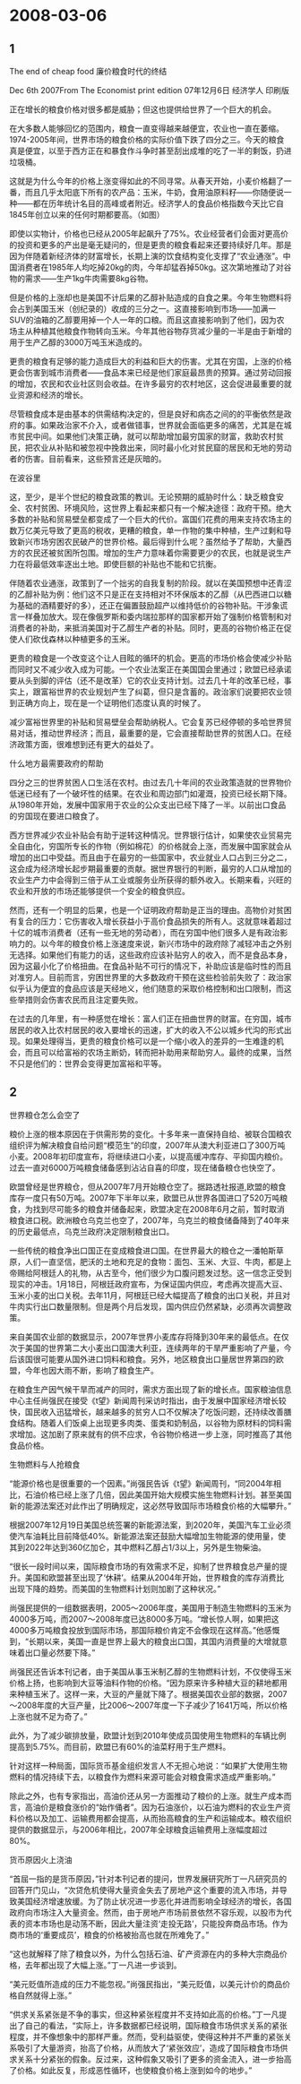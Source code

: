 # 2008-03-06

## 1

The end of cheap food 廉价粮食时代的终结

Dec 6th 2007From The Economist print edition 07年12月6日 经济学人 印刷版


正在增长的粮食价格对很多都是威胁；但这也提供给世界了一个巨大的机会。


在大多数人能够回忆的范围内，粮食一直变得越来越便宜，农业也一直在萎缩。1974-2005年间，世界市场的粮食价格的实际价值下跌了四分之三。今天的粮食真是便宜，以至于西方正在和暴食作斗争时甚至刮出成堆的吃了一半的剩饭，扔进垃圾桶。


这就是为什么今年的价格上涨变得如此的不同寻常。从春天开始，小麦价格翻了一番，而且几乎太阳底下所有的农产品：玉米，牛奶，食用油原料籽――你随便说一种――都在历年统计名目的高峰或者附近。经济学人的食品价格指数今天比它自1845年创立以来的任何时期都要高。（如图）


即使以实物计，价格也已经从2005年起飙升了75%。农业经营者们会面对更高价的投资和更多的产出是毫无疑问的，但是更贵的粮食看起来还要持续好几年。那是因为伴随着新经济体的财富增长，长期上演的饮食结构变化支撑了“农业通涨”。中国消费者在1985年人均吃掉20kg的肉，今年却猛吞掉50kg。这次第地推动了对谷物的需求――生产1kg牛肉需要8kg谷物。


但是价格的上涨却也是美国不计后果的乙醇补贴造成的自食之果。今年生物燃料将会占到美国玉米（创纪录的）收成的三分之一。这直接影响到市场――加满一SUV的油箱的乙醇要用掉一个人一年的口粮。而且这直接影响到了他们，因为农场主从种植其他粮食作物转向玉米。今年其他谷物存货减少量的一半是由于新增的用于生产乙醇的3000万吨玉米造成的。


更贵的粮食有足够的能力造成巨大的利益和巨大的伤害。尤其在穷国，上涨的价格更会伤害到城市消费者――食品本来已经是他们家庭最昂贵的预算。通过劳动回报的增加，农民和农业社区则会收益。在许多最穷的农村地区，这会促进最重要的就业资源和经济的增长。


尽管粮食成本是由基本的供需结构决定的，但是良好和病态之间的的平衡依然是政府的事。如果政治家不介入，或者做错事，世界就会面临更多的痛苦，尤其是在城市贫民中间。如果他们决策正确，就可以帮助增加最穷国家的财富，救助农村贫民，把农业从补贴和被忽视中挽救出来，同时最小化对贫民窟的居民和无地的劳动者的伤害。目前看来，这些预言还是灰暗的。


在波谷里


这，至少，是半个世纪的粮食政策的教训。无论预期的威胁时什么：缺乏粮食安全、农村贫困、环境风险，这世界上看起来都只有一个解决途径：政府干预。绝大多数的补贴和贸易壁垒都变成了一个巨大的代价。富国们花费的用来支持农场主的数万亿美元导致了更高的税收，更糟的粮食，单一作物的集中种植，生产过剩和导致新兴市场穷困农民破产的世界价格。最后得到什么呢？虽然给予了帮助，大量西方的农民还被贫困所包围。增加的生产力意味着你需要更少的农民，也就是说生产力在将最低效率逐出土地。即使巨额的补贴也不能和它抗衡。


伴随着农业通涨，政策到了一个拙劣的自我复制的阶段。就以在美国预想中还青涩的乙醇补贴为例：他们这不只是正在支持相对不环保版本的乙醇（从巴西进口以糖为基础的酒精要好的多），还正在偏置鼓励超产以维持低价的谷物补贴。干涉象谎言一样叠加放大。现在像俄罗斯和委内瑞拉那样的国家都开始了强制价格管制和对消费者的补助，来抵消美国对于乙醇生产者的补贴。同时，更高的谷物价格正在促使人们砍伐森林以种植更多的玉米。


更贵的粮食是一个改变这个让人目眩的循环的机会。更高的市场价格会使减少补贴而同时又不减少收入成为可能。一个农业法案正在美国国会里通过；欧盟已经承诺要从头到脚的评估（还不是改革）它的农业支持计划。过去几十年的改革已经，事实上，跟富裕世界的农业规划产生了纠葛，但只是含蓄的。政治家们说要把农业领到正确方向上，现在是一个证明他们态度认真的时候了。

减少富裕世界里的补贴和贸易壁垒会帮助纳税人。它会复苏已经停顿的多哈世界贸易对话，推动世界经济；而且，最重要的是，它会直接帮助世界的贫困人口。在经济政策方面，很难想到还有更大的益处了。


什么地方最需要政府的帮助


四分之三的世界贫困人口生活在农村。由过去几十年间的农业政策造就的世界物价低迷已经有了一个破坏性的结果。在农业和周边部门如灌溉，投资已经长期下降。从1980年开始，发展中国家用于农业的公众支出已经下降了一半。以前出口食品的穷国现在要进口粮食了。


西方世界减少农业补贴会有助于逆转这种情况。世界银行估计，如果使农业贸易完全自由化，穷国所专长的作物（例如棉花）的价格就会上涨，而发展中国家就会从增加的出口中受益。而且由于在最穷的一些国家中，农业就业人口占到三分之二，这会成为经济增长起步期最重要的贡献。据世界银行的判断，最穷的人口从增加的农业生产力中会得到三倍于从工业或服务业所获得的额外收入。长期来看，兴旺的农业和开放的市场还能够提供一个安全的粮食供应。


然而，还有一个明显的后果，也是一个证明政府帮助是正当的理由。高物价对贫困有复合的压力：它伤害收入增长获益小于高价食品损失的所有人。这就意味着超过十亿的城市消费者（还有一些无地的劳动者），而在穷国中他们很多人是有政治影响力的。以今年的粮食价格上涨速度来说，新兴市场中的政府除了减轻冲击之外别无选择。如果他们有能力的话，这些政府应该补贴穷人的收入，而不是食品本身，因为这最小化了价格扭曲。在食品补贴不可行的情况下，补助应该是临时性的而且对准穷人。目前而言，穷困世界里的大多数政府干预在这些检验前失败了：政治家似乎认为便宜的食品应该是天经地义，他们随意的采取价格控制和出口限制，而这些举措则会伤害农民而且注定要失败。


在过去的几年里，有一种感觉在增长：富人们正在扭曲世界的财富。在穷国，城市居民的收入比农村居民的收入要增长的迅速，扩大的收入不公以城乡代沟的形式出现。如果处理得当，更贵的粮食价格可以是一个缩小收入的差异的一生难逢的机会，而且可以给富裕的农场主断奶，转而把补助用来帮助穷人。最终的成果，当然不只是他们的：世界会变得更加富裕和平等。




## 2

世界粮仓怎么会空了 

粮价上涨的根本原因在于供需形势的变化。十多年来一直保持自给、被联合国粮农组织评为解决粮食自给问题“模范生”的印度，2007年从澳大利亚进口了300万吨小麦。2008年初印度宣布，将继续进口小麦，以提高缓冲库存、平抑国内粮价。过去一直对6000万吨粮食储备感到沾沾自喜的印度，现在储备粮仓也快空了。 

欧盟曾经是世界粮仓，但从2007年7月开始粮仓空了。据路透社报道,欧盟的粮食库存一度只有50万吨。2007年下半年以来，欧盟已从世界各国进口了520万吨粮食，为找到尽可能多的粮食并储备起来，欧盟决定在2008年6月之前，暂时取消粮食进口税。欧洲粮仓乌克兰也空了，2007年，乌克兰的粮食储备降到了40年来的历史最低点，乌克兰政府决定限制粮食出口。 

一些传统的粮食净出口国正在变成粮食进口国。在世界最大的粮仓之一潘帕斯草原，人们一直坚信，肥沃的土地和充足的食物：面包、玉米、大豆、牛肉，都是上帝赐给阿根廷人的礼物，从古至今，他们很少为口腹问题发过愁。这一信念正受到现实的冲击。1月18日，阿根廷政府宣布，为保证国内供应，考虑再次提高大豆、玉米小麦的出口关税。去年11月，阿根廷已经大幅提高了粮食的出口关税，并且对牛肉实行出口数量限制。但是两个月后发现，国内供应仍然紧缺，必须再次调整政策。 

来自美国农业部的数据显示，2007年世界小麦库存将降到30年来的最低点。在仅次于美国的世界第二大小麦出口国澳大利亚，连续两年的干旱严重影响了产量，今后该国很可能要从国外进口饲料和粮食。另外，地区粮食出口量居世界第四的欧盟，今年也因大雨不断，影响了粮食生产。 

在粮食生产因气候干旱而减产的同时，需求方面出现了新的增长点。国家粮油信息中心主任尚强民在接受《t望》新闻周刊采访时指出，由于发展中国家经济增长较快，国民收入迅猛增长，越来越多的贫穷人口不仅解决了吃饭问题，还持续改善膳食结构。随着人们饭桌上出现更多肉类、蛋类和奶制品，以谷物为原材料的饲料需求增加。这加剧了原来就有的供不应求，令谷物价格进一步上涨，同时推高了其他食品价格。 

生物燃料与人抢粮食 

“能源价格也是很重要的一个因素。”尚强民告诉《t望》新闻周刊，“同2004年相比，石油价格已经上涨了几倍，因此美国开始大规模实施生物燃料计划。甚至美国新的能源法案还对此作出了明确规定，这必然导致国际市场粮食价格的大幅攀升。” 

根据2007年12月19日美国总统签署的新能源法案，到2020年，美国汽车工业必须使汽车油耗比目前降低40%。新能源法案还鼓励大幅增加生物能源的使用量，使其到2022年达到360亿加仑，其中燃料乙醇占1/3以上，另外是生物柴油。 

“很长一段时间以来，国际粮食市场的有效需求不足，抑制了世界粮食总产量的提升。美国和欧盟甚至出现了‘休耕’。结果从2004年开始，世界粮食的库存消费比出现下降的趋势。而美国的生物燃料计划则加剧了这种状况。” 

尚强民提供的一组数据表明，2005～2006年度，美国用于制造生物燃料的玉米为4000多万吨，而2007～2008年度已达8000多万吨。“增长惊人啊，如果把这4000多万吨粮食投放到国际市场，那国际粮价肯定不会像现在这样高。”他感慨到，“长期以来，美国一直是世界上最大的粮食出口国，其国内消费量的大增就意味着出口量必然要下降。” 

尚强民还告诉本刊记者，由于美国从事玉米制乙醇的生物燃料计划，不仅使得玉米价格上扬，也影响到大豆等油料作物的价格。“因为原来许多种植大豆的耕地都用来种植玉米了。这样一来，大豆的产量就下降了。根据美国农业部的数据，2007～2008年度的大豆产量，比2006～2007年度一下子减少了1641万吨，所以价格上涨也就不足为奇了。” 

此外，为了减少碳排放量，欧盟计划到2010年使成员国使用生物燃料的车辆比例提高到5.75%。而目前，欧盟已有60%的油菜籽用于生产燃料。 

针对这样一种局面，国际货币基金组织发言人不无担心地说：“如果扩大使用生物燃料的情况持续下去，以粮食作为燃料来源可能会对粮食需求造成严重影响。” 


除此之外，也有专家指出，高油价还从另一方面推动了粮价的上涨。就生产成本而言，高油价是粮食涨价的“始作俑者”。因为石油涨价，以石油为燃料的农业生产资料价格以及加工、运输费用都会提高，从而抬高粮食的生产和运输成本。粮农组织提供的数据显示，与2006年相比，2007年全球粮食运输费用上涨幅度超过80%。 

货币原因火上浇油 

“首屈一指的是货币原因，”针对本刊记者的提问，世界发展研究所丁一凡研究员的回答开门见山，“次贷危机使得大量资金失去了房地产这个重要的流入市场，并导致美国经济增速放缓。为了防止状况进一步恶化并进而影响全球经济的增长，各国政府向市场注入大量资金。然而，由于房地产市场前景依然不容乐观，以股市为代表的资本市场也是动荡不断，因此大量注资‘走投无路’，只能投奔商品市场。作为商市场的‘重要成员’，粮食的价格被抬高也就在所难免了。” 

“这也就解释了除了粮食以外，为什么包括石油、矿产资源在内的多种大宗商品价格，去年都出现了大幅上涨。”丁一凡进一步谈到。 

“美元贬值所造成的压力不能忽视。”尚强民指出，“美元贬值，以美元计价的商品价格自然就得上涨。” 

“供求关系紧张是不争的事实，但这种紧张程度并不支持如此高的价格。”丁一凡提出了自己的看法，“实际上，许多数据都已经说明，国际粮食市场供求关系的紧张程度，并不像想象中的那样严重。然而，受利益驱使，使得这种并不严重的紧张关系吸引了大量游资，抬高了价格，从而放大了‘紧张效应’，造成了国际粮食市场供求关系十分紧张的假象。反过来，这种假象又吸引了更多的资金流入，进一步抬高了价格。如此反复，形成恶性循环，也使粮食价格上涨到如今的地步。” 



